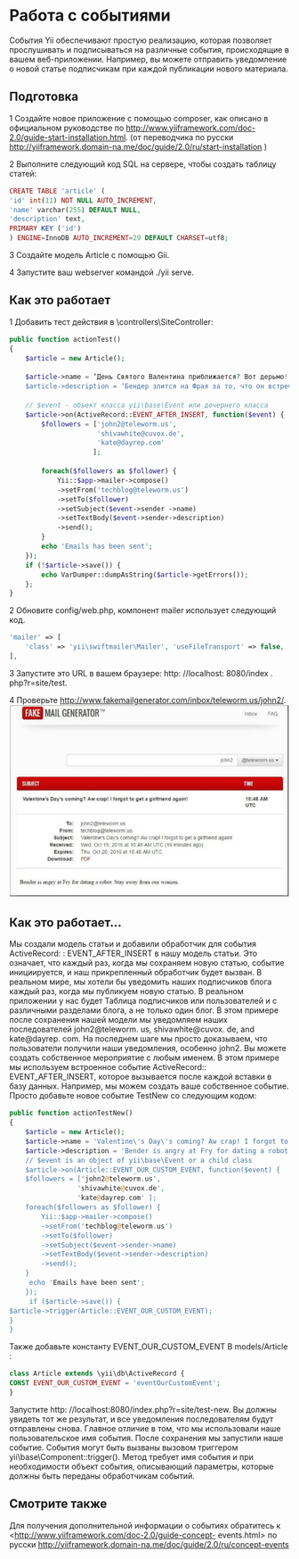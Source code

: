 Работа с событиями
===

События Yii обеспечивают простую реализацию, которая позволяет прослушивать и подписываться на различные события, происходящие в вашем веб-приложении. Например, вы можете отправить уведомление о новой статье подписчикам при каждой публикации нового материала.

Подготовка
---
1 Создайте новое приложение с помощью composer, как описано в официальном руководстве по http://www.yiiframework.com/doc-2.0/guide-start-installation.html. (от переводчика по русски http://yiiframework.domain-na.me/doc/guide/2.0/ru/start-installation )

2 Выполните следующий код SQL на сервере, чтобы создать таблицу статей:
```php
CREATE TABLE 'article' (
'id' int(11) NOT NULL AUTO_INCREMENT,
'name' varchar(255) DEFAULT NULL,
'description' text,
PRIMARY KEY ('id')
) ENGINE=InnoDB AUTO_INCREMENT=29 DEFAULT CHARSET=utf8;
```

3  Создайте модель Article с помощью Gii.

4 Запустите ваш webserver командой ./yii serve.

Как это работает
---
1 Добавить тест действия в \controllers\SiteController:

```php
public function actionTest()
{
    $article = new Article();

    $article->name = ‘День Святого Валентина приближается? Вот дерьмо! Я забыл снова завести девушку!';
    $article->description = ‘Бендер злится на Фрая за то, что он встречается с роботом. Держись подальше от наших женщин. У тебя металлическая лихорадка, парень. Лихорадка металла';

    // $event - объект класса yii\base\Event или дочернего класса 
    $article->on(ActiveRecord::EVENT_AFTER_INSERT, function($event) {
        $followers = ['john2@teleworm.us', 
                      'shivawhite@cuvox.de', 
                      'kate@dayrep.com'
                     ];
        
        foreach($followers as $follower) {
            Yii::$app->mailer->compose()
            ->setFrom('techblog@teleworm.us')
            ->setTo($follower)
            ->setSubject($event->sender ->name)
            ->setTextBody($event->sender->description)
            ->send();
        }
        echo 'Emails has been sent';
    });
    if (!$article->save()) {
        echo VarDumper::dumpAsString($article->getErrors());
    };
}
```

2 Обновите config/web.php, компонент mailer использует следующий код.
```php
'mailer' => [
    'class' => 'yii\swiftmailer\Mailer', 'useFileTransport' => false,
],
```

3 Запустите это URL в вашем браузере: http: //localhost: 8080/index . php?r=site/test. 

4 Проверьте  <http://www.fakemailgenerator.com/inbox/teleworm.us/john2/>.
![](img/068_1.jpg)

Как это работает…
---
Мы создали модель статьи и добавили обработчик для события ActiveRecord: : EVENT_AFTER_INSERT в нашу модель статьи. Это означает, что каждый раз, когда мы сохраняем новую статью, событие инициируется, и наш прикрепленный обработчик будет вызван.
В реальном мире, мы хотели бы уведомить наших подписчиков блога каждый раз, когда мы публикуем новую статью. В реальном приложении у нас будет Таблица подписчиков или пользователей и с различными разделами блога, а не только один блог. В этом примере после сохранения нашей модели мы уведомляем наших последователей john2@teleworm. us, shivawhite@cuvox. de, and kate@dayrep. com. На последнем шаге мы просто доказываем, что пользователи получили наши уведомления, особенно john2. Вы можете создать собственное мероприятие с любым именем. В этом примере мы используем встроенное событие ActiveRecord:: EVENT_AFTER_INSERT, которое вызывается после каждой вставки в базу данных.
Например, мы можем создать ваше собственное событие. Просто добавьте новое событие TestNew со следующим кодом:
```php
public function actionTestNew()
{
    $article = new Article();
    $article->name = 'Valentine\'s Day\'s coming? Aw crap! I forgot to get a girlfriend again!';
    $article->description = 'Bender is angry at Fry for dating a robot. Stay away from our women. You've got metal fever, boy. Metal fever';
    // $event is an object of yii\base\Event or a child class 
    $article->on(Article::EVENT_OUR_CUSTOM_EVENT, function($event) {
    $followers = ['john2@teleworm.us', 
                 'shivawhite@cuvox.de', 
                 'kate@dayrep.com' ]; 
    foreach($followers as $follower) {
        Yii::$app->mailer->compose()
        ->setFrom('techblog@teleworm.us')
        ->setTo($follower)
        ->setSubject($event->sender->name)
        ->setTextBody($event->sender->description)
        ->send();
    }
     echo 'Emails have been sent';
    });
     if ($article->save()) {
$article->trigger(Article::EVENT_OUR_CUSTOM_EVENT);
}
}
```
Также добавьте константу  EVENT_OUR_CUSTOM_EVENT  В models/Article :
```php
class Article extends \yii\db\ActiveRecord {
CONST EVENT_OUR_CUSTOM_EVENT = 'eventOurCustomEvent';
}
```
Запустите http: //localhost:8080/index.php?r=site/test-new.
Вы должны увидеть тот же результат, и все уведомления последователям будут отправлены снова. Главное отличие в том, что мы использовали наше пользовательское имя события.
После сохранения мы запустили наше событие. События могут быть вызваны вызовом триггером yii\base\Component::trigger(). Метод требует имя события и при необходимости объект события, описывающий параметры, которые должны быть переданы обработчикам событий.

Смотрите также
---
Для получения дополнительной информации о событиях обратитесь к   <http://www.yiiframework.com/doc-2.0/guide-concept- events.html> 
 по русски <http://yiiframework.domain-na.me/doc/guide/2.0/ru/concept-events> 

